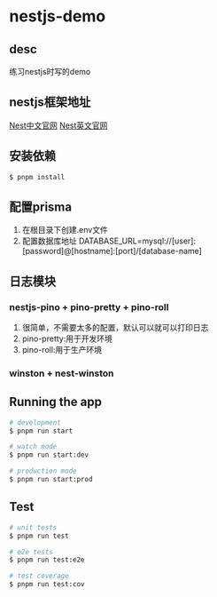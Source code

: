 # nestjs-demo

## desc
练习nestjs时写的demo

## nestjs框架地址
[Nest中文官网](https://docs.nestjs.cn/9/introduction)
[Nest英文官网](https://docs.nestjs.com/)

## 安装依赖

```bash
$ pnpm install
```

## 配置prisma
1. 在根目录下创建.env文件
2. 配置数据库地址 DATABASE_URL=mysql://[user]:[password]@[hostname]:[port]/[database-name]

## 日志模块
### nestjs-pino + pino-pretty + pino-roll
1. 很简单，不需要太多的配置，默认可以就可以打印日志
2. pino-pretty:用于开发环境
3. pino-roll:用于生产环境

### winston + nest-winston

## Running the app

```bash
# development
$ pnpm run start

# watch mode
$ pnpm run start:dev

# production mode
$ pnpm run start:prod
```

## Test

```bash
# unit tests
$ pnpm run test

# e2e tests
$ pnpm run test:e2e

# test coverage
$ pnpm run test:cov
```


